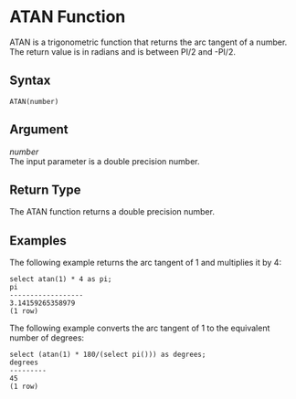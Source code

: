 # ATAN Function<a name="r_ATAN"></a>

ATAN is a trigonometric function that returns the arc tangent of a number\. The return value is in radians and is between PI/2 and \-PI/2\. 

## Syntax<a name="r_ATAN-synopsis"></a>

```
ATAN(number)
```

## Argument<a name="r_ATAN-argument"></a>

 *number*   
The input parameter is a double precision number\. 

## Return Type<a name="r_ATAN-return-type"></a>

The ATAN function returns a double precision number\. 

## Examples<a name="r_ATAN-examples"></a>

The following example returns the arc tangent of 1 and multiplies it by 4: 

```
select atan(1) * 4 as pi;
pi
------------------
3.14159265358979
(1 row)
```

The following example converts the arc tangent of 1 to the equivalent number of degrees: 

```
select (atan(1) * 180/(select pi())) as degrees;
degrees
---------
45
(1 row)
```
